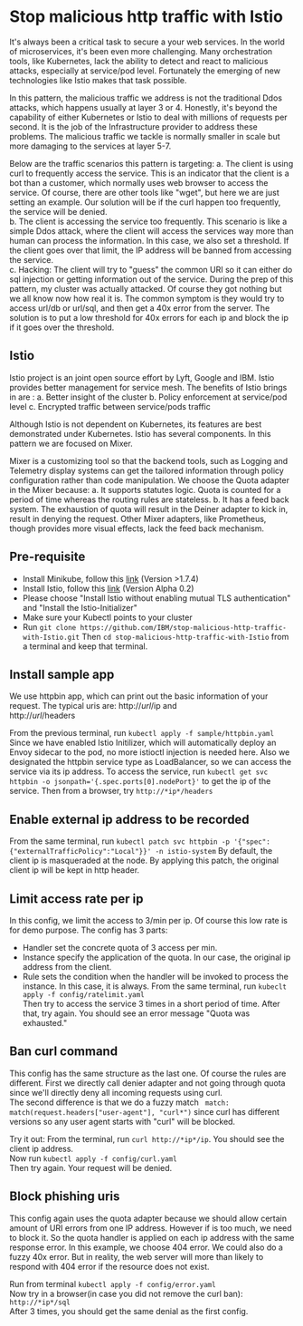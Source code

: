 # Stop malicious http traffic with Istio
It's always been a critical task to secure a your web services. In the world of microservices, it's been even more challenging. Many orchestration tools, like Kubernetes, lack the ability to detect and react to malicious attacks, especially at service/pod level. Fortunately the emerging of new technologies like Istio makes that task possible. 

In this pattern, the malicious traffic we address is not the traditional Ddos attacks, which happens usually at layer 3 or 4.  Honestly, it's beyond the capability of either Kubernetes or Istio to deal with millions of requests per second. It is the job of the Infrastructure provider to address these problems. The malicious traffic we tackle is normally smaller in scale but more damaging to the services at layer 5-7.

Below are the traffic scenarios this pattern is targeting:
a. The client is using curl to frequently access the service. This is an indicator that the client is a bot than a customer, which normally uses web browser to access the service. Of course, there are other tools like "wget", but here we are just setting an example. Our solution will be if the curl happen too frequently, the service will be denied.    
b. The client is accessing the service too frequently. This scenario is like a simple Ddos attack, where the client will access the services way more than human can process the information.  In this case, we also set a threshold. If the client goes over that limit, the IP address will be banned from accessing the service.   
c. Hacking: The client will try to "guess" the common URI so it can either do sql injection or getting information out of the service. During the prep of this pattern, my cluster was actually attacked. Of course they got nothing but we all know now how real it is. The common symptom is they would try to access url/db or url/sql, and then get a 40x error from the server. The solution is to put a low threshold for 40x errors for each ip and block the ip if it goes over the threshold.

## Istio
Istio project is an joint open source effort by Lyft, Google and IBM. Istio provides better management for service mesh. The benefits of Istio brings in are :
a. Better insight of the cluster
b. Policy enforcement at service/pod level
c. Encrypted traffic between service/pods traffic

Although Istio is not dependent on Kubernetes, its features are best demonstrated under Kubernetes. Istio has several components. In this pattern we are focused on Mixer.

Mixer is a customizing tool so that the backend tools, such as Logging and Telemetry display systems can get the tailored information through policy configuration rather than code manipulation.
We choose the Quota adapter in the Mixer because:
a. It supports statutes logic. Quota is counted for a period of time whereas the routing rules are stateless. 
b. It has a feed back system. The exhaustion of quota will result in the Deiner adapter to kick in, result in denying the request. Other Mixer adapters, like Prometheus, though provides more visual effects, lack the feed back mechanism.

## Pre-requisite
* Install Minikube, follow this [link](https://kubernetes.io/docs/getting-started-guides/minikube/) (Version >1.7.4)           
* Install Istio, follow this [link](https://istio.io/docs/setup/kubernetes/quick-start.html)  (Version Alpha 0.2)      
* Please choose "Install Istio without enabling mutual TLS authentication" and "Install the Istio-Initializer"     
* Make sure your Kubectl points to your cluster
* Run `git clone https://github.com/IBM/stop-malicious-http-traffic-with-Istio.git`  Then `cd stop-malicious-http-traffic-with-Istio` from a terminal and keep that terminal.    

## Install sample app
We use httpbin app, which can print out the basic information of your request. The typical uris are:
http://*url*/ip   and    
http://*url*/headers

From the previous terminal, run `kubectl apply -f sample/httpbin.yaml`
Since we have enabled Istio Initilizer, which will automatically deploy an Envoy sidecar to the pod, no more istioctl injection is needed here.
Also we designated the httpbin service type as LoadBalancer, so we can access the service via its ip address.
To access the service, run `kubectl get svc httpbin -o jsonpath='{.spec.ports[0].nodePort}'` to get the ip of the service. Then from a browser, try `http://*ip*/headers`

## Enable external ip address to be recorded 
From the same terminal, run `kubectl patch svc httpbin -p '{"spec":{"externalTrafficPolicy":"Local"}}' -n istio-system`
By default, the client ip is masqueraded at the node. By applying this patch, the original client ip will be kept in http header.

## Limit access rate per ip
In this config, we limit the access to 3/min per ip. Of course this low rate is for demo purpose. The config has 3 parts: 
* Handler set the concrete quota of 3 access per min.   
* Instance specify the application of the quota. In our case, the original ip address from the client.   
* Rule sets the condition when the handler will be invoked to process the instance. In this case, it is always.
From the same terminal, run `kubeclt apply -f config/ratelimit.yaml`    
Then try to access the service 3 times in a short period of time.
After that, try again. You should see an error message "Quota was exhausted."

## Ban curl command
This config has the same structure as the last one. Of course the rules are different. First we directly call denier adapter and not going through quota since we'll directly deny all incoming requests using curl.   
The second difference is that we do a fuzzy match ` match: match(request.headers["user-agent"], "curl*")` since curl has different versions so any user agent starts with "curl" will be blocked.

Try it out: From the terminal, run `curl http://*ip*/ip`. You should see the client ip address.   
Now run `kubectl apply -f config/curl.yaml`    
Then try again. Your request will be denied.   

## Block phishing uris
This config again uses the quota adapter because we should allow certain amount of URI errors from one IP address. However if is too much, we need to block it.
So the quota handler is applied on each ip address with the same response error. In this example, we choose 404 error. We could also do a fuzzy 40x error. But in reality, the web server will more than likely to respond with 404 error if the resource does not exist.

Run from terminal `kubectl apply -f config/error.yaml`    
Now try in a browser(in case you did not remove the curl ban): `http://*ip*/sql`    
After 3 times, you should get the same denial as the first config.
